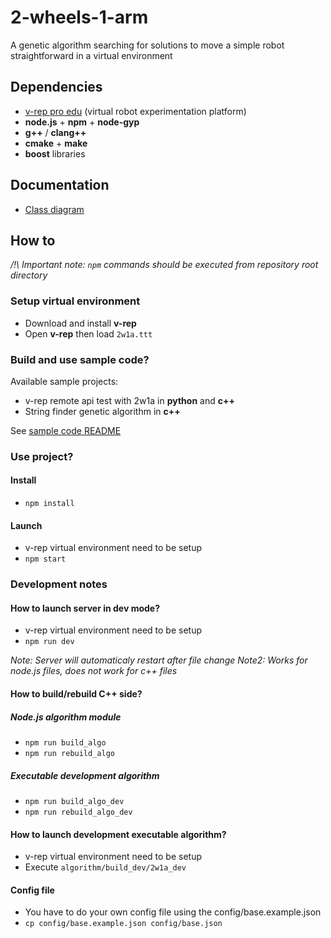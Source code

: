# 2-wheels-1-arm
A genetic algorithm searching for solutions to move a simple robot straightforward in a virtual environment

## Dependencies
* [v-rep pro edu](http://www.coppeliarobotics.com/downloads.html) (virtual robot experimentation platform)
* __node.js__ + __npm__ + __node-gyp__
* __g++__ / __clang++__
* __cmake__ + __make__
* __boost__ libraries

## Documentation
* [Class diagram](documents/class_diagram/software_diagram.class.yuml.png)

## How to
*/!\ Important note: `npm` commands should be executed from repository root directory*

### Setup virtual environment
* Download and install __v-rep__
* Open __v-rep__ then load `2w1a.ttt`

### Build and use sample code?
Available sample projects:
* v-rep remote api test with 2w1a in __python__ and __c++__
* String finder genetic algorithm in __c++__

See [sample code README](sample_code/README.md)

### Use project?
#### Install
* `npm install`

#### Launch
* v-rep virtual environment need to be setup
* `npm start`

### Development notes
#### How to launch server in dev mode?
* v-rep virtual environment need to be setup
* `npm run dev`

*Note: Server will automaticaly restart after file change*
*Note2: Works for node.js files, does not work for c++ files*

#### How to build/rebuild C++ side?
##### Node.js algorithm module
* `npm run build_algo`
* `npm run rebuild_algo`

##### Executable development algorithm
* `npm run build_algo_dev`
* `npm run rebuild_algo_dev`

#### How to launch development executable algorithm?
* v-rep virtual environment need to be setup
* Execute `algorithm/build_dev/2w1a_dev`

#### Config file
* You have to do your own config file using the config/base.example.json
* `cp config/base.example.json config/base.json`